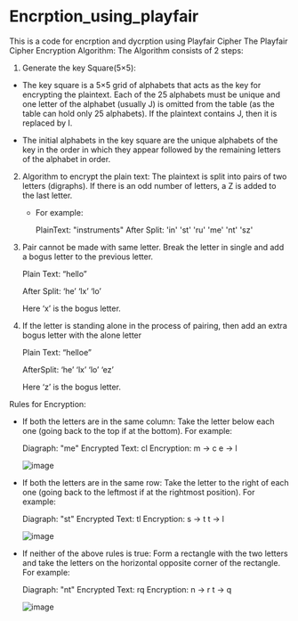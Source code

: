 # Encrption_using_playfair
This is a code for encrption and dycrption using Playfair Cipher
The Playfair Cipher Encryption Algorithm: 
The Algorithm consists of 2 steps: 
 

1. Generate the key Square(5×5): 
* The key square is a 5×5 grid of alphabets that acts as the key for encrypting the plaintext. Each of the 25 alphabets must be unique and one letter of the alphabet       (usually J) is omitted from the table (as the table can hold only 25 alphabets). If the plaintext contains J, then it is replaced by I. 
 
* The initial alphabets in the key square are the unique alphabets of the key in the order in which they appear followed by the remaining letters of the alphabet in       order. 
 
2. Algorithm to encrypt the plain text: The plaintext is split into pairs of two letters (digraphs). If there is an odd number of letters, a Z is added to the last letter.
    * For example: 
 
      PlainText: "instruments" 
      After Split: 'in' 'st' 'ru' 'me' 'nt' 'sz'

1. Pair cannot be made with same letter. Break the letter in single and add a bogus letter to the previous letter.

      Plain Text: “hello”

      After Split: ‘he’ ‘lx’ ‘lo’

    Here ‘x’ is the bogus letter.

2. If the letter is standing alone in the process of pairing, then add an extra bogus letter with the alone letter

     Plain Text: “helloe”

     AfterSplit: ‘he’ ‘lx’ ‘lo’ ‘ez’

    Here ‘z’  is the bogus letter.

Rules for Encryption: 
 

* If both the letters are in the same column: Take the letter below each one (going back to the top if at the bottom).
  For example: 
 
    Diagraph: "me"
    Encrypted Text: cl
    Encryption: 
     m -> c
     e -> l
     
     
     ![image](https://user-images.githubusercontent.com/54827182/169903783-7bf65909-0465-4eed-a182-9dba8c7d1dd3.png)



* If both the letters are in the same row: Take the letter to the right of each one (going back to the leftmost if at the rightmost position).
  For example: 
 
   Diagraph: "st"
   Encrypted Text: tl
   Encryption: 
      s -> t
      t -> l
      
   ![image](https://user-images.githubusercontent.com/54827182/169904281-e5f631ec-61c3-44e6-aa93-92de6bbca15d.png)
* If neither of the above rules is true: Form a rectangle with the two letters and take the letters on the horizontal opposite corner of the rectangle.
  For example: 
 
   Diagraph: "nt"
   Encrypted Text: rq
   Encryption: 
      n -> r
      t -> q
      
    ![image](https://user-images.githubusercontent.com/54827182/169904589-52ed29e5-0400-40ab-b241-836172d90696.png)
